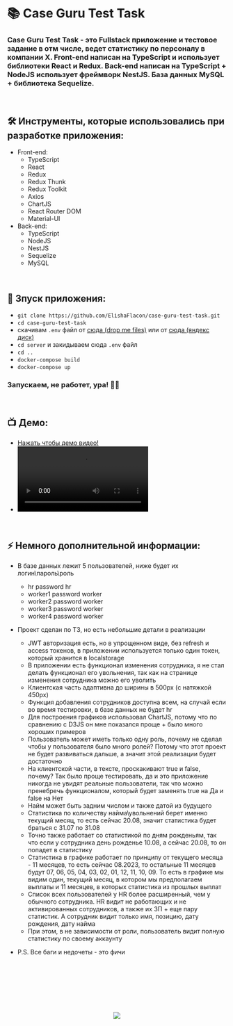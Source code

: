 <h1> 
     📚 Case Guru Test Task
</h1>

<h3>
     Case Guru Test Task - это Fullstack приложение и тестовое задание в отм числе,  ведет статистику по персоналу в компании Х. Front-end написан на TypeScript и использует библиотеки React и Redux. Back-end написан на TypeScript + NodeJS использует фреймворк NestJS. База данных MySQL + библиотека Sequelize.

</h3>



</br>



<h2>
  🛠️ Инструменты, которые использовались при разработке приложения:
</h2>

- Front-end:
     - TypeScript
     - React
     - Redux
     - Redux Thunk
     - Redux Toolkit
     - Axios
     - ChartJS
     - React Router DOM
     - Material-UI
- Back-end:
     - TypeScript
     - NodeJS
     - NestJS
     - Sequelize
     - MySQL



</br>



<h2>
  🚀 Зпуск приложения:
</h2>

- `git clone https://github.com/ElishaFlacon/case-guru-test-task.git`
- `cd case-guru-test-task`
- скачивам `.env` файл от <a href="">сюда (drop me files)</a> или от <a href="">сюда (яндекс диск)</a>
- `cd server` и закидываем сюда `.env` файл
- `cd ..`
- `docker-compose build`
- `docker-compose up`

<h3>
    Запускаем, не работет, ура! 🗿🚬
</h3>



</br>



<h2>
 📺 Демо:
</h2>

- <a href="">Нажать чтобы демо видео!</a>
- <video src="" />



</br>



<h2>
⚡ Немного дополнительной информации:
</h2>

- В базе данных лежит 5 пользователей, ниже будет их логин\пароль\роль
     - hr password hr
     - worker1 password worker
     - worker2 password worker
     - worker3 password worker
     - worker4 password worker

- Проект сделан по ТЗ, но есть небольшие детали в реализации
  - JWT авторизация есть, но в упрощенном виде, без refresh и access токенов, в приложении используется только один токен, который хранится в localstorage
  - В приложении есть функционал изменения сотрудника, я не стал делать функционал его увольнения, так как на странице изменения сотрудника можно его уволить
  - Клиентская часть адаптивна до ширины в 500px (с натяжкой 450px)
  - Функция добавления сотрудников доступна всем, на случай если во время тестировки, в базе данных не будет hr
  - Для построения графиков использовал ChartJS, потому что по сравнению с D3JS он мне показался проще + было много хороших примеров
  - Пользователь может иметь только одну роль, почему не сделал чтобы у пользователя было много ролей? Потому что этот проект не будет развиваться дальше, а значит этой реализации будет достаточно
  - На клиентской части, в тексте, проскакивают true и false, почему? Так было проще тестировать, да и это приложение никогда не увидят реальные пользователи, так что можно пренебречь функционалом, который будет заменять true на Да и false на Нет
  - Найм может быть задним числом и также датой из будущего
  - Статистика по количеству найма\увольнений берет именно текущий месяц, то есть сейчас 20.08, значит статистика будет браться с 31.07 по 31.08
  - Точно также работает со статистикой по дням рожденьям, так что если у сотрудника день рожденье 10.08, а сейчас 20.08, то он попадет в статистику
  - Статистика в графике работает по принципу от текущего месяца - 11 месяцев, то есть сейчас 08.2023, то остальные 11 месяцев будут 07, 06, 05, 04, 03, 02, 01, 12, 11, 10, 09. То есть в графике мы видим один, текущий месяц, в котором мы предполагаем выплаты и 11 месяцев, в которых статистика из прошлых выплат
  - Список всех пользователей у HR более расширенный, чем у обычного сотрудника. HR видит не работающих и не активированных сотрудников, а также их ЗП + еще пару статистик. А сотрудник видит только имя, позицию, дату рождения, дату найма
  - При этом, в не зависимости от роли, пользователь видит полную статистику по своему аккаунту

- P.S. Все баги и недочеты - это фичи




<br/>
<br/>
<br/>
<br/>
<br/>
<br/>



<p align="center">
  <img src="https://capsule-render.vercel.app/api?type=waving&color=d179b8&height=64&section=footer"/>
</p>


